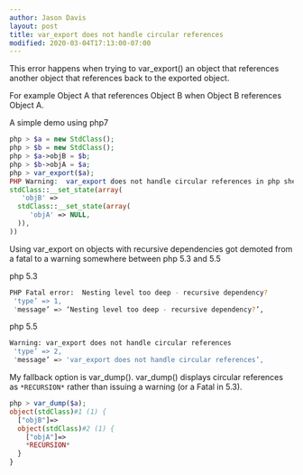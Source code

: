 ```yaml
---
author: Jason Davis
layout: post
title: var_export does not handle circular references
modified: 2020-03-04T17:13:00-07:00
---
```


This error happens when trying to var_export() an object that references another object that references back to the exported object.

For example Object A that references Object B when Object B references Object A.

A simple demo using php7
```php
php > $a = new StdClass();
php > $b = new StdClass();
php > $a->objB = $b;
php > $b->objA = $a;
php > var_export($a);
PHP Warning:  var_export does not handle circular references in php shell code on line 1
stdClass::__set_state(array(
   'objB' =>
  stdClass::__set_state(array(
     'objA' => NULL,
  )),
))

```

Using var_export on objects with recursive dependencies got demoted from a fatal to a warning somewhere between php 5.3 and 5.5

php 5.3
```bash
PHP Fatal error:  Nesting level too deep - recursive dependency?
 'type’ => 1,
 'message’ => ‘Nesting level too deep - recursive dependency?’,
```


php 5.5
```bash
Warning: var_export does not handle circular references 
 'type’ => 2,
 'message’ => 'var_export does not handle circular references’,
```

My fallback option is var_dump(). var_dump() displays circular references as `*RECURSION*` rather than issuing a warning (or a Fatal in 5.3).

```php
php > var_dump($a);
object(stdClass)#1 (1) {
  ["objB"]=>
  object(stdClass)#2 (1) {
    ["objA"]=>
    *RECURSION*
  }
}

```
